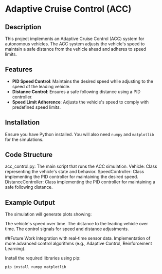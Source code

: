 
# Adaptive Cruise Control (ACC)

## Description
This project implements an Adaptive Cruise Control (ACC) system for autonomous vehicles. The ACC system adjusts the vehicle's speed to maintain a safe distance from the vehicle ahead and adheres to speed limits.

## Features
- **PID Speed Control**: Maintains the desired speed while adjusting to the speed of the leading vehicle.
- **Distance Control**: Ensures a safe following distance using a PID controller.
- **Speed Limit Adherence**: Adjusts the vehicle's speed to comply with predefined speed limits.

## Installation
Ensure you have Python installed. You will also need `numpy` and `matplotlib` for the simulations.

## Code Structure
acc_control.py: The main script that runs the ACC simulation.
Vehicle: Class representing the vehicle's state and behavior.
SpeedController: Class implementing the PID controller for maintaining the desired speed.
DistanceController: Class implementing the PID controller for maintaining a safe following distance.

## Example Output
The simulation will generate plots showing:

The vehicle's speed over time.
The distance to the leading vehicle over time.
The control signals for speed and distance adjustments.

##Future Work
Integration with real-time sensor data.
Implementation of more advanced control algorithms (e.g., Adaptive Control, Reinforcement Learning).


Install the required libraries using pip:
```bash
pip install numpy matplotlib


